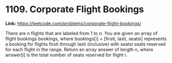 # 1109. Corporate Flight Bookings

**Link:** https://leetcode.com/problems/corporate-flight-bookings/

There are n flights that are labeled from 1 to n. You are given an array of flight bookings bookings, where bookings[i] = [firsti, lasti, seatsi] represents a booking for flights firsti through lasti (inclusive) with seatsi seats reserved for each flight in the range. Return an array answer of length n, where answer[i] is the total number of seats reserved for flight i.

